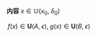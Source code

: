 **内容**
$x\in\mathbb{U}(x_0,\;\delta_0)$

$\,f(x)\in\mathbf{U}(A,\;\epsilon),\;g(x)\in\mathbf{U}(B,\;\epsilon)$
